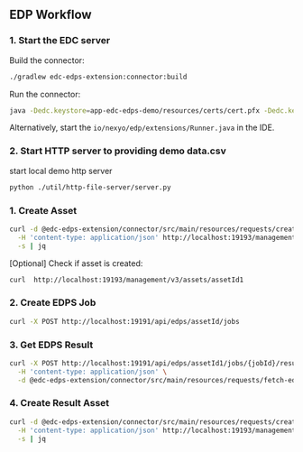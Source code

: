 ## EDP Workflow


### 1. Start the EDC server

Build the connector:

```bash
./gradlew edc-edps-extension:connector:build
```

Run the connector:

```bash
java -Dedc.keystore=app-edc-edps-demo/resources/certs/cert.pfx -Dedc.keystore.password=123456 -Dedc.fs.config=-Dedc.fs.config=edc-edps-extension/connector/src/main/resources/application.properties -jar app-edc-edps-demo/connector/build/libs/connector.jar
```

Alternatively, start the `io/nexyo/edp/extensions/Runner.java` in the IDE.


### 2. Start HTTP server to providing demo data.csv

start local demo http server
```bash
python ./util/http-file-server/server.py
```


### 1. Create Asset

```bash
curl -d @edc-edps-extension/connector/src/main/resources/requests/create-asset.json \
  -H 'content-type: application/json' http://localhost:19193/management/v3/assets \
  -s | jq 
```

[Optional] Check if asset is created:

```bash 
curl  http://localhost:19193/management/v3/assets/assetId1
```


### 2. Create EDPS Job

```bash 
curl -X POST http://localhost:19191/api/edps/assetId/jobs
```


### 3. Get EDPS Result

```bash
curl -X POST http://localhost:19191/api/edps/assetId1/jobs/{jobId}/result \
  -H 'content-type: application/json' \
  -d @edc-edps-extension/connector/src/main/resources/requests/fetch-edps-result.json 
````


### 4. Create Result Asset

```bash
curl -d @edc-edps-extension/connector/src/main/resources/requests/create-result-asset.json \
  -H 'content-type: application/json' http://localhost:19193/management/v3/assets \
  -s | jq 
```

